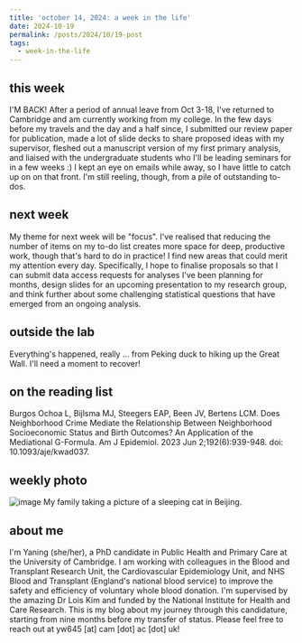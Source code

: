 ```yaml
---
title: 'october 14, 2024: a week in the life'
date: 2024-10-19
permalink: /posts/2024/10/19-post
tags:
  - week-in-the-life
---
```


this week
------
I'M BACK! After a period of annual leave from Oct 3-18, I've returned to Cambridge and am currently working from my college. In the few days before my travels and the day and a half since, I submitted our review paper for publication, made a lot of slide decks to share proposed ideas with my supervisor, fleshed out a manuscript version of my first primary analysis, and liaised with the undergraduate students who I'll be leading seminars for in a few weeks :) I kept an eye on emails while away, so I have little to catch up on on that front. I'm still reeling, though, from a pile of outstanding to-dos.

next week
------
My theme for next week will be "focus". I've realised that reducing the number of items on my to-do list creates more space for deep, productive work, though that's hard to do in practice! I find new areas that could merit my attention every day. Specifically, I hope to finalise proposals so that I can submit data access requests for analyses I've been planning for months, design slides for an upcoming presentation to my research group, and think further about some challenging statistical questions that have emerged from an ongoing analysis.

outside the lab
------
Everything's happened, really ... from Peking duck to hiking up the Great Wall. I'll need a moment to recover!

on the reading list
------
Burgos Ochoa L, Bijlsma MJ, Steegers EAP, Been JV, Bertens LCM. Does Neighborhood Crime Mediate the Relationship Between Neighborhood Socioeconomic Status and Birth Outcomes? An Application of the Mediational G-Formula. Am J Epidemiol. 2023 Jun 2;192(6):939-948. doi: 10.1093/aje/kwad037.

weekly photo
------
![image](https://github.com/user-attachments/assets/65534bce-1926-458c-a813-a74698cf53f2)
My family taking a picture of a sleeping cat in Beijing.

about me
------
I'm Yaning (she/her), a PhD candidate in Public Health and Primary Care at the University of Cambridge. I am working with colleagues in the Blood and Transplant Research Unit, the Cardiovascular Epidemiology Unit, and NHS Blood and Transplant (England's national blood service) to improve the safety and efficiency of voluntary whole blood donation. I'm supervised by the amazing Dr Lois Kim and funded by the National Institute for Health and Care Research. This is my blog about my journey through this candidature, starting from nine months before my transfer of status. Please feel free to reach out at yw645 [at] cam [dot] ac [dot] uk!
